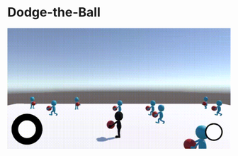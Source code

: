 # Dodge-the-Ball

![](https://github.com/utkucelebii/Dodge-the-Ball/blob/main/Dodge-The-Ball_001.gif?raw=true)
